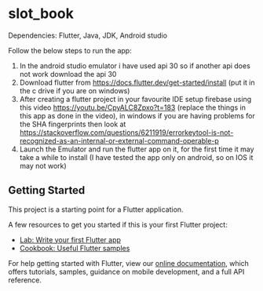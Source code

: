 # slot_book
Dependencies:  Flutter, Java, JDK, Android studio

Follow the below steps to run the app:
1) In the android studio emulator i have used api 30 so if another api does not work download the api 30 
2) Download flutter from https://docs.flutter.dev/get-started/install (put it in the c drive if you are on windows)
3) After creating a flutter project in your favourite IDE setup firebase using this video https://youtu.be/CpyALC8Zpxo?t=183 (replace the things in this app as done in the video), in windows if you are having problems for the SHA fingerprints then look at https://stackoverflow.com/questions/6211919/errorkeytool-is-not-recognized-as-an-internal-or-external-command-operable-p
4) Launch the Emulator and run the flutter app on it, for the first time it may take a while to install (I have tested the app only on android, so on IOS it may not work)

## Getting Started

This project is a starting point for a Flutter application.

A few resources to get you started if this is your first Flutter project:

- [Lab: Write your first Flutter app](https://flutter.dev/docs/get-started/codelab)
- [Cookbook: Useful Flutter samples](https://flutter.dev/docs/cookbook)

For help getting started with Flutter, view our
[online documentation](https://flutter.dev/docs), which offers tutorials,
samples, guidance on mobile development, and a full API reference.
